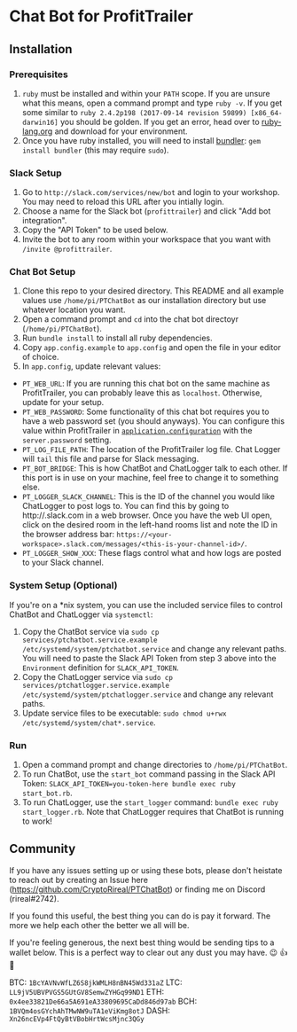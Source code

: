 # Chat Bot for ProfitTrailer

## Installation

### Prerequisites

1. `ruby` must be installed and within your `PATH` scope. If you are unsure what this means, open a command prompt and type `ruby -v`. If you get some similar to `ruby 2.4.2p198 (2017-09-14 revision 59899) [x86_64-darwin16]` you should be golden. If you get an error, head over to [ruby-lang.org](https://www.ruby-lang.org/en/downloads/) and download for your environment.
2. Once you have ruby installed, you will need to install [bundler](http://bundler.io/): `gem install bundler` (this may require `sudo`).

### Slack Setup
1. Go to `http://slack.com/services/new/bot` and login to your workshop. You may need to reload this URL after you intially login.
2. Choose a name for the Slack bot (`profittrailer`) and click "Add bot integration".
3. Copy the "API Token" to be used below.
4. Invite the bot to any room within your workspace that you want with `/invite @profittrailer`.

### Chat Bot Setup
1. Clone this repo to your desired directory. This README and all example values use `/home/pi/PTChatBot` as our installation directory but use whatever location you want.
2. Open a command prompt and `cd` into the chat bot directoyr (`/home/pi/PTChatBot`).
3. Run `bundle install` to install all ruby dependencies.
4. Copy `app.config.example` to `app.config` and open the file in your editor of choice.
5. In `app.config`, update relevant values:
  - `PT_WEB_URL`: If you are running this chat bot on the same machine as ProfitTrailer, you can probably leave this as `localhost`. Otherwise, update for your setup.
  - `PT_WEB_PASSWORD`: Some functionality of this chat bot requires you to have a web password set (you should anyways). You can configure this value within ProfitTrailer in [`application.configuration`](https://wiki.profittrailer.io/doku.php/application.properties) with the `server.password` setting.
  - `PT_LOG_FILE_PATH`: The location of the ProfitTrailer log file. Chat Logger will `tail` this file and parse for Slack messaging.
  - `PT_BOT_BRIDGE`: This is how ChatBot and ChatLogger talk to each other. If this port is in use on your machine, feel free to change it to something else.
  - `PT_LOGGER_SLACK_CHANNEL`: This is the ID of the channel you would like ChatLogger to post logs to. You can find this by going to http://<your-workspace>.slack.com in a web browser. Once you have the web UI open, click on the desired room in the left-hand rooms list and note the ID in the browser address bar: `https://<your-workspace>.slack.com/messages/<this-is-your-channel-id>/`.
  - `PT_LOGGER_SHOW_XXX`: These flags control what and how logs are posted to your Slack channel.

### System Setup (Optional)

If you're on a *nix system, you can use the included service files to control ChatBot and ChatLogger via `systemctl`:
1. Copy the ChatBot service via `sudo cp services/ptchatbot.service.example /etc/systemd/system/ptchatbot.service` and change any relevant paths. You will need to paste the Slack API Token from step 3 above into the `Environment` definition for `SLACK_API_TOKEN`.
2. Copy the ChatLogger service via `sudo cp services/ptchatlogger.service.example /etc/systemd/system/ptchatlogger.service` and change any relevant paths.
3. Update service files to be executable: `sudo chmod u+rwx /etc/systemd/system/chat*.service`.

### Run

1. Open a command prompt and change directories to `/home/pi/PTChatBot`.
2. To run ChatBot, use the `start_bot` command passing in the Slack API Token: `SLACK_API_TOKEN=you-token-here bundle exec ruby start_bot.rb`.
3. To run ChatLogger, use the `start_logger` command: `bundle exec ruby start_logger.rb`. Note that ChatLogger requires that ChatBot is running to work!

## Community

If you have any issues setting up or using these bots, please don't heistate to reach out by creating an Issue here (https://github.com/CryptoRireal/PTChatBot) or finding me on Discord (rireal#2742).

If you found this useful, the best thing you can do is pay it forward. The more we help each other the better we all will be.

If you're feeling generous, the next best thing would be sending tips to a wallet below. This is a perfect way to clear out any dust you may have. :wink: :+1: :100:

BTC: `1BcYAVNvWfLZ6S8jkWMLH8nBN45Wd331aZ`
LTC: `LL9jV5UBVPVGS5GUtGV8SemwZYHGq99ND1`
ETH: `0x4ee33821De66a5A691eA33809695CaDd846d97ab`
BCH: `1BVQm4osGYchAhTMwNW9uTA1eViKmg8otJ`
DASH: `Xn26ncEVp4FtQyBtVBobHrtWcsMjnc3QGy`
